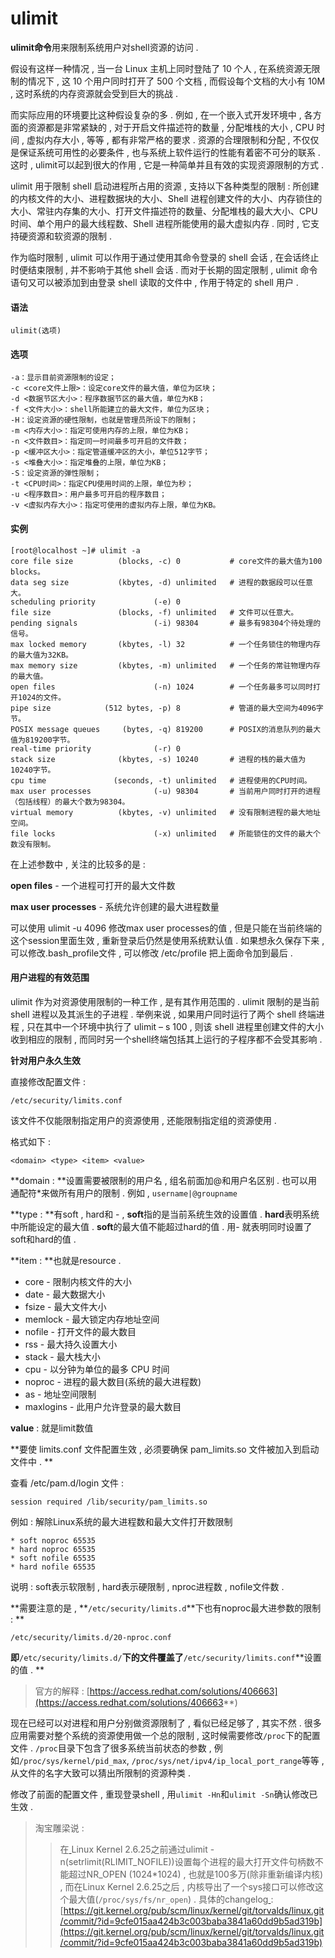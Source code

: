 # ulimit

**ulimit命令**用来限制系统用户对shell资源的访问 .

假设有这样一种情况 , 当一台 Linux 主机上同时登陆了 10 个人 , 在系统资源无限制的情况下 , 这 10 个用户同时打开了 500 个文档 , 而假设每个文档的大小有 10M , 这时系统的内存资源就会受到巨大的挑战 .

而实际应用的环境要比这种假设复杂的多 . 例如 , 在一个嵌入式开发环境中 , 各方面的资源都是非常紧缺的 , 对于开启文件描述符的数量 , 分配堆栈的大小 , CPU 时间 , 虚拟内存大小 , 等等 , 都有非常严格的要求 . 资源的合理限制和分配 , 不仅仅是保证系统可用性的必要条件 , 也与系统上软件运行的性能有着密不可分的联系 . 这时 , ulimit可以起到很大的作用 , 它是一种简单并且有效的实现资源限制的方式 .

ulimit 用于限制 shell 启动进程所占用的资源 , 支持以下各种类型的限制 : 所创建的内核文件的大小、进程数据块的大小、Shell 进程创建文件的大小、内存锁住的大小、常驻内存集的大小、打开文件描述符的数量、分配堆栈的最大大小、CPU 时间、单个用户的最大线程数、Shell 进程所能使用的最大虚拟内存 . 同时 , 它支持硬资源和软资源的限制 .

作为临时限制 , ulimit 可以作用于通过使用其命令登录的 shell 会话 , 在会话终止时便结束限制 , 并不影响于其他 shell 会话 . 而对于长期的固定限制 , ulimit 命令语句又可以被添加到由登录 shell 读取的文件中 , 作用于特定的 shell 用户 .

#### 语法

```
ulimit(选项)
```

#### 选项

```
-a：显示目前资源限制的设定；
-c <core文件上限>：设定core文件的最大值，单位为区块；
-d <数据节区大小>：程序数据节区的最大值，单位为KB；
-f <文件大小>：shell所能建立的最大文件，单位为区块；
-H：设定资源的硬性限制，也就是管理员所设下的限制；
-m <内存大小>：指定可使用内存的上限，单位为KB；
-n <文件数目>：指定同一时间最多可开启的文件数；
-p <缓冲区大小>：指定管道缓冲区的大小，单位512字节；
-s <堆叠大小>：指定堆叠的上限，单位为KB；
-S：设定资源的弹性限制；
-t <CPU时间>：指定CPU使用时间的上限，单位为秒；
-u <程序数目>：用户最多可开启的程序数目；
-v <虚拟内存大小>：指定可使用的虚拟内存上限，单位为KB。
```

#### 实例

```
[root@localhost ~]# ulimit -a
core file size          (blocks, -c) 0           # core文件的最大值为100 blocks。
data seg size           (kbytes, -d) unlimited   # 进程的数据段可以任意大。
scheduling priority             (-e) 0
file size               (blocks, -f) unlimited   # 文件可以任意大。
pending signals                 (-i) 98304       # 最多有98304个待处理的信号。
max locked memory       (kbytes, -l) 32          # 一个任务锁住的物理内存的最大值为32KB。
max memory size         (kbytes, -m) unlimited   # 一个任务的常驻物理内存的最大值。
open files                      (-n) 1024        # 一个任务最多可以同时打开1024的文件。
pipe size            (512 bytes, -p) 8           # 管道的最大空间为4096字节。
POSIX message queues     (bytes, -q) 819200      # POSIX的消息队列的最大值为819200字节。
real-time priority              (-r) 0
stack size              (kbytes, -s) 10240       # 进程的栈的最大值为10240字节。
cpu time               (seconds, -t) unlimited   # 进程使用的CPU时间。
max user processes              (-u) 98304       # 当前用户同时打开的进程（包括线程）的最大个数为98304。
virtual memory          (kbytes, -v) unlimited   # 没有限制进程的最大地址空间。
file locks                      (-x) unlimited   # 所能锁住的文件的最大个数没有限制。
```

在上述参数中 , 关注的比较多的是 :

**open files** - 一个进程可打开的最大文件数

**max user processes** - 系统允许创建的最大进程数量

可以使用 ulimit -u 4096 修改max user processes的值 , 但是只能在当前终端的这个session里面生效 , 重新登录后仍然是使用系统默认值 . 如果想永久保存下来 , 可以修改.bash\_profile文件 , 可以修改 /etc/profile 把上面命令加到最后 .

#### 用户进程的有效范围

ulimit 作为对资源使用限制的一种工作 , 是有其作用范围的 . ulimit 限制的是当前 shell 进程以及其派生的子进程 . 举例来说 , 如果用户同时运行了两个 shell 终端进程 , 只在其中一个环境中执行了 ulimit – s 100 , 则该 shell 进程里创建文件的大小收到相应的限制 , 而同时另一个shell终端包括其上运行的子程序都不会受其影响 .

**针对用户永久生效**

直接修改配置文件 :

```
/etc/security/limits.conf
```

该文件不仅能限制指定用户的资源使用 , 还能限制指定组的资源使用 .

格式如下 :

```
<domain> <type> <item> <value>
```

**domain : **设置需要被限制的用户名 , 组名前面加@和用户名区别 . 也可以用通配符\*来做所有用户的限制 . 例如 , `username|@groupname`

**type : **有soft , hard和 - , **soft**指的是当前系统生效的设置值 . **hard**表明系统中所能设定的最大值 . **soft**的最大值不能超过hard的值 . 用- 就表明同时设置了soft和hard的值 .

**item : **也就是resource .

* core - 限制内核文件的大小
* date - 最大数据大小
* fsize - 最大文件大小
* memlock - 最大锁定内存地址空间
* nofile - 打开文件的最大数目
* rss - 最大持久设置大小
* stack - 最大栈大小
* cpu - 以分钟为单位的最多 CPU 时间
* noproc - 进程的最大数目\(系统的最大进程数\)
* as - 地址空间限制
* maxlogins - 此用户允许登录的最大数目

**value** : 就是limit数值

**要使 limits.conf 文件配置生效 , 必须要确保 pam\_limits.so 文件被加入到启动文件中 . **

查看 /etc/pam.d/login 文件 :

```
session required /lib/security/pam_limits.so
```

例如 : 解除Linux系统的最大进程数和最大文件打开数限制

```
* soft noproc 65535
* hard noproc 65535
* soft nofile 65535
* hard nofile 65535
```

说明 : soft表示软限制 , hard表示硬限制 , nproc进程数 , nofile文件数 .

**需要注意的是 , **`/etc/security/limits.d`**下也有noproc最大进参数的限制 : **

```
/etc/security/limits.d/20-nproc.conf
```

**即**`/etc/security/limits.d/`**下的文件覆盖了**`/etc/security/limits.conf`**设置的值 . **

> 官方的解释 : [https://access.redhat.com/solutions/406663](https://access.redhat.com/solutions/406663**)

现在已经可以对进程和用户分别做资源限制了 , 看似已经足够了 , 其实不然 . 很多应用需要对整个系统的资源使用做一个总的限制 , 这时候需要修改`/proc`下的配置文件 . `/proc`目录下包含了很多系统当前状态的参数 , 例如`/proc/sys/kernel/pid_max`, `/proc/sys/net/ipv4/ip_local_port_range`等等 , 从文件的名字大致可以猜出所限制的资源种类 .

修改了前面的配置文件 , 重现登录shell , 用`ulimit -Hn`和`ulimit -Sn`确认修改已生效 .

> 淘宝雕梁说 :
>
> > 在[ ](http://www.linuxde.net/)Linux Kernel 2.6.25之前通过ulimit -n\(setrlimit\(RLIMIT\_NOFILE\)\)设置每个进程的最大打开文件句柄数不能超过NR\_OPEN \(1024\*1024\) , 也就是100多万\(除非重新编译内核\) , 而在Linux Kernel 2.6.25之后 , 内核导出了一个sys接口可以修改这个最大值\(`/proc/sys/fs/nr_open`\) . 具体的changelog[ ](http://git.kernel.org/?p=linux/kernel/git/torvalds/linux-2.6.git;a=commit;h=9cfe015aa424b3c003baba3841a60dd9b5ad319b): [https://git.kernel.org/pub/scm/linux/kernel/git/torvalds/linux.git/commit/?id=9cfe015aa424b3c003baba3841a60dd9b5ad319b](https://git.kernel.org/pub/scm/linux/kernel/git/torvalds/linux.git/commit/?id=9cfe015aa424b3c003baba3841a60dd9b5ad319b)



